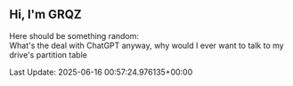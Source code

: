 ## Hi, I'm GRQZ
Here should be something random:  
What's the deal with ChatGPT anyway, why would I ever want to talk to my drive's partition table


Last Update: 2025-06-16 00:57:24.976135+00:00
